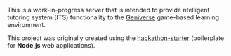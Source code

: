 This is a work-in-progress server that is intended to provide ntelligent tutoring system (ITS) functionality to the [Geniverse](https://geniverse-lab.concord.org/) game-based learning environment.

This project was originally created using the [hackathon-starter](https://github.com/sahat/hackathon-starter) (boilerplate for **Node.js** web applications).

